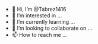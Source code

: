 - 👋 Hi, I’m @Tabrez1416
- 👀 I’m interested in ...
- 🌱 I’m currently learning ...
- 💞️ I’m looking to collaborate on ...
- 📫 How to reach me ...

<!---
Tabrez1416/Tabrez1416 is a ✨ special ✨ repository because its `README.md` (this file) appears on your GitHub profile.
You can click the Preview link to take a look at your changes.
--->
